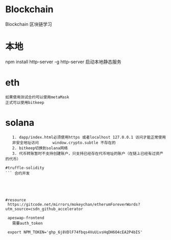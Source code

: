 # Blockchain
Blockchain 区块链学习

# 本地
  npm install http-server -g
  http-server 启动本地静态服务
    

# eth
    如果使用测试合约可以使用metaMask
    正式可以使用bitkeep
# solana
 ```注意事项
    1. dapp/index.html必须使用https 或者localhost 127.0.0.1 访问才能正常使用
    非安全地址访问      window.crypto.subtle 不存在的
    2. bitkeep切换到solana网络 
    3. 代币转账暂时不支持创建账户，只支持已经存在代币地址的账户（在链上已经有过资产的代币）

#truffle-solidity
 ``` 合约开发
  




#resource
  https://gitcode.net/mirrors/mokeychan/etherumForeverWords?utm_source=csdn_github_accelerator

  apeswap-frontend
    需要auth_token

  export NPM_TOKEN='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'

   


